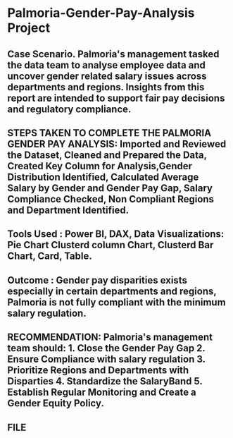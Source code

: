 # Palmoria-Gender-Pay-Analysis Project
## Case Scenario. Palmoria's management tasked the data team to analyse employee data and uncover gender related salary issues across departments and regions. Insights from this report are intended to support fair pay decisions and regulatory compliance.
## STEPS TAKEN TO COMPLETE THE PALMORIA GENDER PAY ANALYSIS: Imported and Reviewed the Dataset, Cleaned and Prepared the Data, Created Key Column for Analysis,Gender Distribution Identified, Calculated Average Salary by Gender and Gender Pay Gap, Salary Compliance Checked, Non Compliant Regions and Department Identified. 
## Tools Used : Power BI, DAX, Data Visualizations: Pie Chart Clusterd column Chart, Clusterd Bar Chart, Card, Table.
## Outcome : Gender pay disparities exists especially in certain departments and regions, Palmoria is not fully compliant with the minimum salary regulation.
## RECOMMENDATION: Palmoria's management team should: 1. Close the Gender Pay Gap 2. Ensure Compliance with salary regulation 3. Prioritize Regions and Departments with Disparties 4. Standardize the SalaryBand 5. Establish Regular Monitoring and Create a Gender Equity Policy.
## FILE
